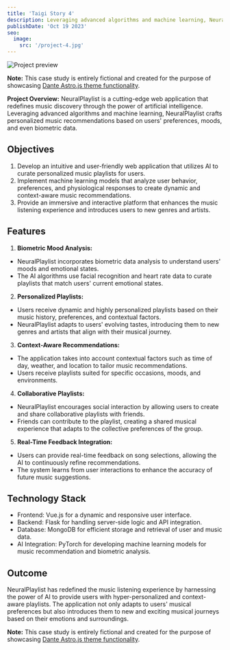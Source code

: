 ```yaml
---
title: 'Taigi Story 4'
description: Leveraging advanced algorithms and machine learning, NeuralPlaylist crafts personalized music recommendations based on users' preferences, moods, and even biometric data.
publishDate: 'Oct 19 2023'
seo:
  image:
    src: '/project-4.jpg'
---
```


![Project preview](/project-4.jpg)

**Note:** This case study is entirely fictional and created for the purpose of showcasing [Dante Astro.js theme functionality](https://justgoodui.com/astro-themes/dante/).

**Project Overview:**
NeuralPlaylist is a cutting-edge web application that redefines music discovery through the power of artificial intelligence. Leveraging advanced algorithms and machine learning, NeuralPlaylist crafts personalized music recommendations based on users' preferences, moods, and even biometric data.

## Objectives

1. Develop an intuitive and user-friendly web application that utilizes AI to curate personalized music playlists for users.
2. Implement machine learning models that analyze user behavior, preferences, and physiological responses to create dynamic and context-aware music recommendations.
3. Provide an immersive and interactive platform that enhances the music listening experience and introduces users to new genres and artists.

## Features

1. **Biometric Mood Analysis:**

- NeuralPlaylist incorporates biometric data analysis to understand users' moods and emotional states.
- The AI algorithms use facial recognition and heart rate data to curate playlists that match users' current emotional states.

2. **Personalized Playlists:**

- Users receive dynamic and highly personalized playlists based on their music history, preferences, and contextual factors.
- NeuralPlaylist adapts to users' evolving tastes, introducing them to new genres and artists that align with their musical journey.

3. **Context-Aware Recommendations:**

- The application takes into account contextual factors such as time of day, weather, and location to tailor music recommendations.
- Users receive playlists suited for specific occasions, moods, and environments.

4. **Collaborative Playlists:**

- NeuralPlaylist encourages social interaction by allowing users to create and share collaborative playlists with friends.
- Friends can contribute to the playlist, creating a shared musical experience that adapts to the collective preferences of the group.

5. **Real-Time Feedback Integration:**

- Users can provide real-time feedback on song selections, allowing the AI to continuously refine recommendations.
- The system learns from user interactions to enhance the accuracy of future music suggestions.

## Technology Stack

- Frontend: Vue.js for a dynamic and responsive user interface.
- Backend: Flask for handling server-side logic and API integration.
- Database: MongoDB for efficient storage and retrieval of user and music data.
- AI Integration: PyTorch for developing machine learning models for music recommendation and biometric analysis.

## Outcome

NeuralPlaylist has redefined the music listening experience by harnessing the power of AI to provide users with hyper-personalized and context-aware playlists. The application not only adapts to users' musical preferences but also introduces them to new and exciting musical journeys based on their emotions and surroundings.

**Note:** This case study is entirely fictional and created for the purpose of showcasing [Dante Astro.js theme functionality](https://justgoodui.com/astro-themes/dante/).
